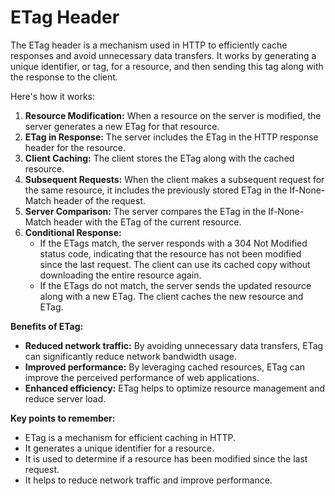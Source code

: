 # ETag Header

The ETag header is a mechanism used in HTTP to efficiently cache responses and avoid unnecessary data transfers. It works by generating a unique identifier, or tag, for a resource, and then sending this tag along with the response to the client.

Here's how it works:

1. **Resource Modification:** When a resource on the server is modified, the server generates a new ETag for that resource.
2. **ETag in Response:** The server includes the ETag in the HTTP response header for the resource.
3. **Client Caching:** The client stores the ETag along with the cached resource.
4. **Subsequent Requests:** When the client makes a subsequent request for the same resource, it includes the previously stored ETag in the If-None-Match header of the request.
5. **Server Comparison:** The server compares the ETag in the If-None-Match header with the ETag of the current resource.
6. **Conditional Response:**
   - If the ETags match, the server responds with a 304 Not Modified status code, indicating that the resource has not been modified since the last request. The client can use its cached copy without downloading the entire resource again.
   - If the ETags do not match, the server sends the updated resource along with a new ETag. The client caches the new resource and ETag.

**Benefits of ETag:**

- **Reduced network traffic:** By avoiding unnecessary data transfers, ETag can significantly reduce network bandwidth usage.
- **Improved performance:** By leveraging cached resources, ETag can improve the perceived performance of web applications.
- **Enhanced efficiency:** ETag helps to optimize resource management and reduce server load.

**Key points to remember:**

- ETag is a mechanism for efficient caching in HTTP.
- It generates a unique identifier for a resource.
- It is used to determine if a resource has been modified since the last request.
- It helps to reduce network traffic and improve performance.
